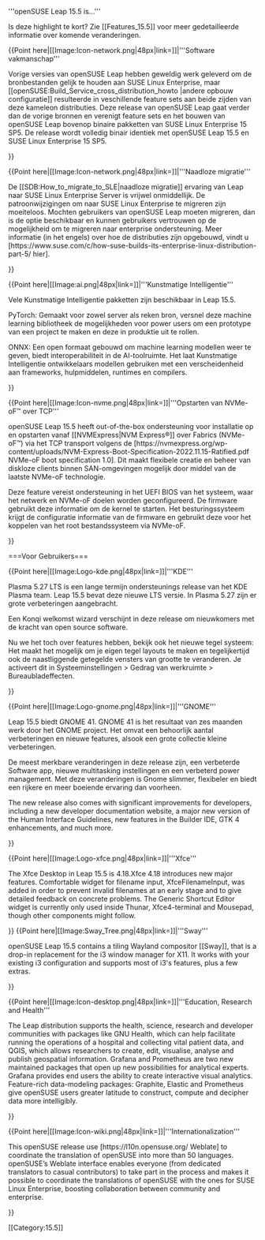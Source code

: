 <!--- this is the SHORT list of highlight features only --->
'''openSUSE Leap 15.5 is...'''

Is deze highlight te kort? Zie [[Features_15.5]] voor meer gedetailleerde informatie over komende veranderingen.

{{Point here|[[Image:Icon-network.png|48px|link=]]|'''Software vakmanschap'''
<p>Vorige versies van openSUSE Leap hebben geweldig werk geleverd om de bronbestanden gelijk te houden aan SUSE Linux Enterprise, maar [[openSUSE:Build_Service_cross_distribution_howto |andere opbouw configuratie]] resulteerde in veschillende feature sets aan beide zijden van deze kameleon distributies. Deze release van openSUSE Leap gaat verder dan de vorige bronnen en verenigt feature sets en het bouwen van openSUSE Leap bovenop binaire pakketten van SUSE Linux Enterprise 15 SP5. De release wordt volledig binair identiek met openSUSE Leap 15.5 en SUSE Linux Enterprise 15 SP5.</p>
}}

{{Point here|[[Image:Icon-network.png|48px|link=]]|'''Naadloze migratie'''
<p>De [[SDB:How_to_migrate_to_SLE|naadloze migratie]] ervaring van Leap naar SUSE Linux Enterprise Server is vrijwel onmiddellijk. De patroonwijzigingen om naar SUSE Linux Enterprise te migreren zijn moeiteloos. Mochten gebruikers van openSUSE Leap moeten migreren, dan is de optie beschikbaar en kunnen gebruikers vertrouwen op de mogelijkheid om te migreren naar enterprise ondersteuning. Meer informatie (in het engels) over hoe de distributies zijn opgebouwd, vindt u [https://www.suse.com/c/how-suse-builds-its-enterprise-linux-distribution-part-5/ hier].</p>
}}

{{Point here|[[Image:ai.png|48px|link=]]|'''Kunstmatige Intelligentie'''<br />
<p>Vele Kunstmatige Intelligentie pakketten zijn beschikbaar in Leap 15.5.</p>

<p>PyTorch: Gemaakt voor zowel server als reken bron, versnel deze machine learning bibliotheek de mogelijkheden voor power users om een prototype van een project te maken en deze in produktie uit te rollen.</p>

<p>ONNX: Een open formaat gebouwd om machine learning modellen weer te geven, biedt interoperabiliteit in de AI-toolruimte. Het laat Kunstmatige Intelligentie ontwikkelaars modellen gebruiken met een verscheidenheid aan frameworks, hulpmiddelen, runtimes en compilers.</p>
}}

{{Point here|[[Image:Icon-nvme.png|48px|link=]]|'''Opstarten van NVMe-oF™ over TCP'''<br />
<p>openSUSE Leap 15.5 heeft out-of-the-box ondersteuning voor installatie op en opstarten vanaf [[NVMExpress|NVM Express®]] over Fabrics (NVMe-oF™) via het TCP transport volgens de [https://nvmexpress.org/wp-content/uploads/NVM-Express-Boot-Specification-2022.11.15-Ratified.pdf NVMe-oF boot specification 1.0]. Dit maakt flexibele creatie en beheer van diskloze clients binnen SAN-omgevingen mogelijk door middel van de laatste NVMe-oF technologie.

Deze feature vereist ondersteuning in het UEFI BIOS van het systeem, waar het netwerk en NVMe-oF doelen worden geconfigureerd. De firmware gebruikt deze informatie om de kernel te starten. Het besturingssysteem krijgt de configuratie informatie van de firmware en gebruikt deze voor het koppelen van het root bestandssysteem via NVMe-oF.</p>
}}


===Voor Gebruikers===

{{Point here|[[Image:Logo-kde.png|48px|link=]]|'''KDE'''<br />
<p>
Plasma 5.27 LTS is een lange termijn ondersteunings release van het KDE Plasma team. Leap 15.5 bevat deze nieuwe LTS versie. In Plasma 5.27 zijn er grote verbeteringen aangebracht.

Een Konqi welkomst wizard verschijnt in deze release om nieuwkomers met de kracht van open source software.

Nu we het toch over features hebben, bekijk ook het nieuwe tegel systeem: Het maakt het mogelijk om je eigen tegel layouts te maken en tegelijkertijd ook de naastliggende getegelde vensters van grootte te veranderen. Je activeert dit in Systeeminstellingen > Gedrag van werkruimte > Bureaubladeffecten.  
</p>
}}

{{Point here|[[Image:Logo-gnome.png|48px|link=]]|'''GNOME'''<br />
<p>
Leap 15.5 biedt GNOME 41. GNOME 41 is het resultaat van zes maanden werk door het GNOME project. Het omvat een behoorlijk aantal verbeteringen en nieuwe features, alsook een grote collectie kleine verbeteringen.

De meest merkbare veranderingen in deze release zijn, een verbeterde Software app, nieuwe multitasking instellingen en een verbeterd power management. Met deze veranderingen is Gnome slimmer, flexibeler en biedt een rijkere en meer boeiende ervaring dan voorheen.

The new release also comes with significant improvements for developers, including a new developer documentation website, a major new version of the Human Interface Guidelines, new features in the Builder IDE, GTK 4 enhancements, and much more.  
</p>
}}

{{Point here|[[Image:Logo-xfce.png|48px|link=]]|'''Xfce'''<br />
<p>
The Xfce Desktop in Leap 15.5 is 4.18.Xfce 4.18 introduces new major features. Comfortable widget for filename input, XfceFilenameInput, was added in order to prevent invalid filenames at an early stage and to give detailed feedback on concrete problems. The Generic Shortcut Editor widget is currently only used inside Thunar, Xfce4-terminal and Mousepad, though other components might follow.
</p>
}}
{{Point here|[[Image:Sway_Tree.png|48px|link=]]|'''Sway'''<br />
<p>
openSUSE Leap 15.5 contains a tiling Wayland compositor [[Sway]], that is a drop-in replacement for the i3 window manager for X11. It works with your existing i3 configuration and supports most of i3's features, plus a few extras. 
</p>
}}


{{Point here|[[Image:Icon-desktop.png|48px|link=]]|'''Education, Research and Health'''<br />
<p>The Leap distribution supports the health, science, research and developer communities with packages like GNU Health, which can help facilitate running the operations of a hospital and collecting vital patient data, and QGIS, which allows researchers to create, edit, visualise, analyse and publish geospatial information. Grafana and Prometheus are two new maintained packages that open up new possibilities for analytical experts. Grafana provides end users the ability to create interactive visual analytics. Feature-rich data-modeling packages: Graphite, Elastic and Prometheus give openSUSE users greater latitude to construct, compute and decipher data more intelligibly.</p>
}}

{{Point here|[[Image:Icon-wiki.png|48px|link=]]|'''Internationalization'''<br />
<p>This openSUSE release use [https://l10n.opensuse.org/ Weblate] to coordinate the translation of openSUSE into more than 50 languages. openSUSE’s Weblate interface enables everyone (from dedicated translators to casual contributors) to take part in the process and makes it possible to coordinate the translations of openSUSE with the ones for SUSE Linux Enterprise, boosting collaboration between community and enterprise.</p>
}}

[[Category:15.5]]
